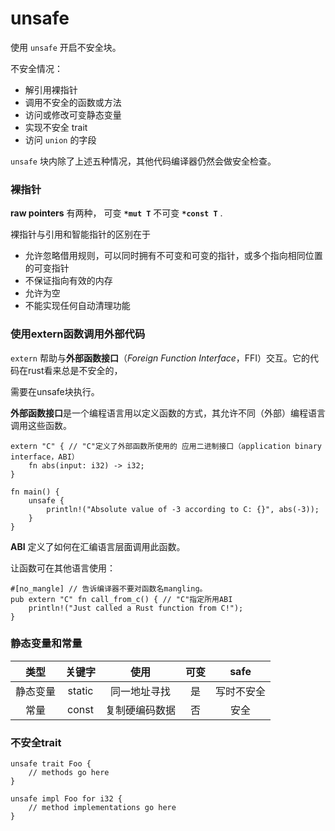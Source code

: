 # unsafe

使用 `unsafe` 开启不安全块。

不安全情况：

- 解引用裸指针
- 调用不安全的函数或方法
- 访问或修改可变静态变量
- 实现不安全 trait
- 访问 `union` 的字段

`unsafe` 块内除了上述五种情况，其他代码编译器仍然会做安全检查。



### 裸指针

**raw pointers** 有两种， 可变 **`*mut T`** 不可变 **`*const T`** .

裸指针与引用和智能指针的区别在于

- 允许忽略借用规则，可以同时拥有不可变和可变的指针，或多个指向相同位置的可变指针
- 不保证指向有效的内存
- 允许为空
- 不能实现任何自动清理功能



### 使用extern函数调用外部代码

`extern` 帮助与**外部函数接口**（*Foreign Function Interface*，FFI）交互。它的代码在rust看来总是不安全的，

需要在unsafe块执行。

**外部函数接口**是一个编程语言用以定义函数的方式，其允许不同（外部）编程语言调用这些函数。

```
extern "C" { // "C"定义了外部函数所使用的 应用二进制接口（application binary interface，ABI）
    fn abs(input: i32) -> i32;
}

fn main() {
    unsafe {
        println!("Absolute value of -3 according to C: {}", abs(-3));
    }
}
```

**ABI** 定义了如何在汇编语言层面调用此函数。

让函数可在其他语言使用：

```
#[no_mangle] // 告诉编译器不要对函数名mangling。
pub extern "C" fn call_from_c() { // "C"指定所用ABI
    println!("Just called a Rust function from C!");
}
```



### 静态变量和常量

|   类型   | 关键字 |      使用      | 可变 |    safe    |
| :------: | :----: | :------------: | :--: | :--------: |
| 静态变量 | static |  同一地址寻找  |  是  | 写时不安全 |
|   常量   | const  | 复制硬编码数据 |  否  |    安全    |



### 不安全trait

```
unsafe trait Foo {
    // methods go here
}

unsafe impl Foo for i32 {
    // method implementations go here
}
```

